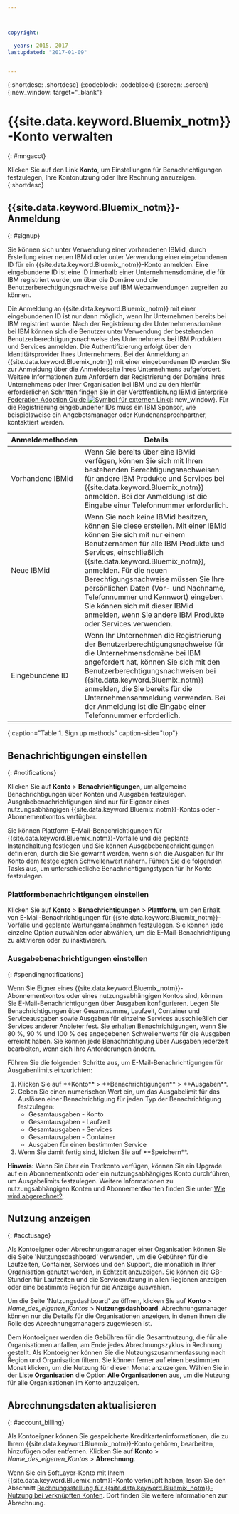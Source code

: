 ```yaml
---



copyright:

  years: 2015, 2017
lastupdated: "2017-01-09"


---
```


{:shortdesc: .shortdesc}
{:codeblock: .codeblock}
{:screen: .screen}
{:new_window: target="_blank"}

# {{site.data.keyword.Bluemix_notm}}-Konto verwalten
{: #mngacct}

Klicken Sie auf den Link **Konto**, um Einstellungen für Benachrichtigungen festzulegen, Ihre Kontonutzung oder Ihre Rechnung anzuzeigen.
{:shortdesc}

## {{site.data.keyword.Bluemix_notm}}-Anmeldung
{: #signup}

Sie können sich unter Verwendung einer vorhandenen IBMid, durch Erstellung einer neuen IBMid oder unter Verwendung einer eingebundenen ID für ein {{site.data.keyword.Bluemix_notm}}-Konto anmelden. Eine eingebundene ID ist eine ID innerhalb einer Unternehmensdomäne, die für IBM registriert wurde, um über die Domäne und die Benutzerberechtigungsnachweise auf IBM Webanwendungen zugreifen zu können.  

Die Anmeldung an {{site.data.keyword.Bluemix_notm}} mit einer eingebundenen ID ist nur dann möglich, wenn Ihr Unternehmen bereits bei IBM registriert wurde.  Nach der Registrierung der Unternehmensdomäne bei IBM können sich die Benutzer unter Verwendung der bestehenden Benutzerberechtigungsnachweise des Unternehmens bei IBM Produkten und Services anmelden. Die Authentifizierung erfolgt über den Identitätsprovider Ihres Unternehmens. Bei der Anmeldung an {{site.data.keyword.Bluemix_notm}} mit einer eingebundenen ID werden Sie zur Anmeldung über die Anmeldeseite Ihres Unternehmens aufgefordert. Weitere Informationen zum Anfordern der Registrierung der Domäne Ihres Unternehmens oder Ihrer Organisation bei IBM und zu den hierfür erforderlichen Schritten finden Sie in der Veröffentlichung [IBMid Enterprise Federation Adoption Guide ![Symbol für externen Link](../icons/launch-glyph.svg)](https://ibm.box.com/v/IBMid-Federation-Guide){: new_window}. Für die Registrierung eingebundener IDs muss ein IBM Sponsor, wie beispielsweise ein Angebotsmanager oder Kundenansprechpartner, kontaktiert werden.

| Anmeldemethoden | Details |    
|-----------------|---------|
|Vorhandene IBMid | Wenn Sie bereits über eine IBMid verfügen, können Sie sich mit Ihren bestehenden Berechtigungsnachweisen für andere IBM Produkte und Services bei {{site.data.keyword.Bluemix_notm}} anmelden. Bei der Anmeldung ist die Eingabe einer Telefonnummer erforderlich. |
|Neue IBMid | Wenn Sie noch keine IBMid besitzen, können Sie diese erstellen. Mit einer IBMid können Sie sich mit nur einem Benutzernamen für alle IBM Produkte und Services, einschließlich {{site.data.keyword.Bluemix_notm}}, anmelden. Für die neuen Berechtigungsnachweise müssen Sie Ihre persönlichen Daten (Vor- und Nachname, Telefonnummer und Kennwort) eingeben. Sie können sich mit dieser IBMid anmelden, wenn Sie andere IBM Produkte oder Services verwenden.  |
|Eingebundene ID | Wenn Ihr Unternehmen die Registrierung der Benutzerberechtigungsnachweise für die Unternehmensdomäne bei IBM angefordert hat, können Sie sich mit den Benutzerberechtigungsnachweisen bei {{site.data.keyword.Bluemix_notm}} anmelden, die Sie bereits für die Unternehmensanmeldung verwenden. Bei der Anmeldung ist die Eingabe einer Telefonnummer erforderlich. |
{:caption="Table 1. Sign up methods" caption-side="top"}

## Benachrichtigungen einstellen
{: #notifications}

Klicken Sie auf **Konto** &gt; **Benachrichtigungen**, um allgemeine Benachrichtigungen über Konten und Ausgaben festzulegen. Ausgabebenachrichtigungen sind nur für Eigener eines nutzungsabhängigen {{site.data.keyword.Bluemix_notm}}-Kontos oder -Abonnementkontos verfügbar.

Sie können Plattform-E-Mail-Benachrichtigungen für {{site.data.keyword.Bluemix_notm}}-Vorfälle und die geplante Instandhaltung festlegen und Sie können Ausgabebenachrichtigungen definieren, durch die Sie gewarnt werden, wenn sich die Ausgaben für Ihr Konto dem festgelegten Schwellenwert nähern. Führen Sie die folgenden Tasks aus, um unterschiedliche Benachrichtigungstypen für Ihr Konto festzulegen.

### Plattformbenachrichtigungen einstellen

Klicken Sie auf **Konto** &gt; **Benachrichtigungen** &gt; **Plattform**, um den Erhalt von E-Mail-Benachrichtigungen für {{site.data.keyword.Bluemix_notm}}-Vorfälle und geplante Wartungsmaßnahmen festzulegen. Sie können jede einzelne Option auswählen oder abwählen, um die E-Mail-Benachrichtigung zu aktivieren oder zu inaktivieren.

<!-- staging only

**Note**: You are always alerted by email about emergencies and pricing changes.

On the **Platform** tab you can also customize notifications for your orgs, spaces, or applications. Complete the following steps to add a customized notification:

<ol>
<li>Select **Add a Notification**.</li>
<li>Use the search field to find the org, application, service, or resource that you want to set a notification for, or expand the item in the pre-populated list.</li>
<li>Select *Email* to set the notification type.</li>
</ol>

staging only end -->

### Ausgabebenachrichtigungen einstellen
{: #spendingnotifications}

Wenn Sie Eigner eines {{site.data.keyword.Bluemix_notm}}-Abonnementkontos oder eines nutzungsabhängigen Kontos sind, können Sie E-Mail-Benachrichtigungen über Ausgaben konfigurieren. Legen Sie Benachrichtigungen über Gesamtsumme, Laufzeit, Container und Serviceausgaben sowie Ausgaben für einzelne Services ausschließlich der Services anderer Anbieter fest. Sie erhalten Benachrichtigungen, wenn Sie 80 %, 90 % und 100 % des angegebenen Schwellenwerts für die Ausgaben erreicht haben. Sie können jede Benachrichtigung über Ausgaben jederzeit bearbeiten, wenn sich Ihre Anforderungen ändern.

Führen Sie die folgenden Schritte aus, um E-Mail-Benachrichtigungen für Ausgabenlimits einzurichten:

<ol>
<li>Klicken Sie auf **Konto** &gt; **Benachrichtigungen** &gt; **Ausgaben**.</li>
<li>Geben Sie einen numerischen Wert ein, um das Ausgabelimit für das Auslösen einer Benachrichtigung für jeden Typ der Benachrichtigung festzulegen:<br />
<ul>
<li>Gesamtausgaben - Konto</li>
<li>Gesamtausgaben - Laufzeit</li>
<li>Gesamtausgaben - Services</li>
<li>Gesamtausgaben - Container</li>
<li>Ausgaben für einen bestimmten Service</li>
</ul>
</li>
<li>Wenn Sie damit fertig sind, klicken Sie auf **Speichern**.</li>
</ol>

**Hinweis:** Wenn Sie über ein Testkonto verfügen, können Sie ein Upgrade auf ein Abonnementkonto oder ein nutzungsabhängiges Konto durchführen, um Ausgabelimits festzulegen. Weitere Informationen zu nutzungsabhängigen Konten und Abonnementkonten finden Sie unter [Wie wird abgerechnet?](/docs/pricing/index.html#pay-accounts).

## Nutzung anzeigen
{: #acctusage}

Als Kontoeigner oder Abrechnungsmanager einer Organisation können Sie die Seite 'Nutzungsdashboard' verwenden, um die Gebühren für die Laufzeiten, Container, Services und den Support, die monatlich in Ihrer Organisation genutzt werden, in Echtzeit anzuzeigen. Sie können die GB-Stunden für Laufzeiten und die Servicenutzung in allen Regionen anzeigen oder eine bestimmte Region für die Anzeige auswählen.

Um die Seite 'Nutzungsdashboard' zu öffnen, klicken Sie auf **Konto** &gt; *Name_des_eigenen_Kontos* &gt; **Nutzungsdashboard**. Abrechnungsmanager können nur die Details für die Organisationen anzeigen, in denen ihnen die Rolle des Abrechnungsmanagers zugewiesen ist.

Dem Kontoeigner werden die Gebühren für die Gesamtnutzung, die für alle Organisationen anfallen, am Ende jedes Abrechnungszyklus in Rechnung gestellt. Als Kontoeigner können Sie die Nutzungszusammenfassung nach Region und Organisation filtern. Sie können ferner auf einen bestimmten Monat klicken, um die Nutzung für diesen Monat anzuzeigen. Wählen Sie in der Liste **Organisation** die Option **Alle Organisationen** aus, um die Nutzung für alle Organisationen im Konto anzuzeigen. 

## Abrechnungsdaten aktualisieren
{: #account_billing}

Als Kontoeigner können Sie gespeicherte Kreditkarteninformationen, die zu Ihrem {{site.data.keyword.Bluemix_notm}}-Konto gehören, bearbeiten, hinzufügen oder entfernen. Klicken Sie auf **Konto** &gt; *Name_des_eigenen_Kontos* &gt; **Abrechnung**.

Wenn Sie ein SoftLayer-Konto mit Ihrem {{site.data.keyword.Bluemix_notm}}-Konto verknüpft haben, lesen Sie den Abschnitt [Rechnungsstellung für {{site.data.keyword.Bluemix_notm}}-Nutzung bei verknüpften Konten](/docs/admin/softlayerlink.html#bill_usage). Dort finden Sie weitere Informationen zur Abrechnung.
